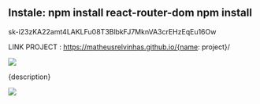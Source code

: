 
Instale:
npm install react-router-dom
npm install
---

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


LINK PROJECT : https://matheusrelvinhas.github.io/{name: project}/

<p aling="center">
  <img src="public/assets/readme/">
</p>

{description}

<p aling="center">
  <img src="public/assets/readme/">
</p>
